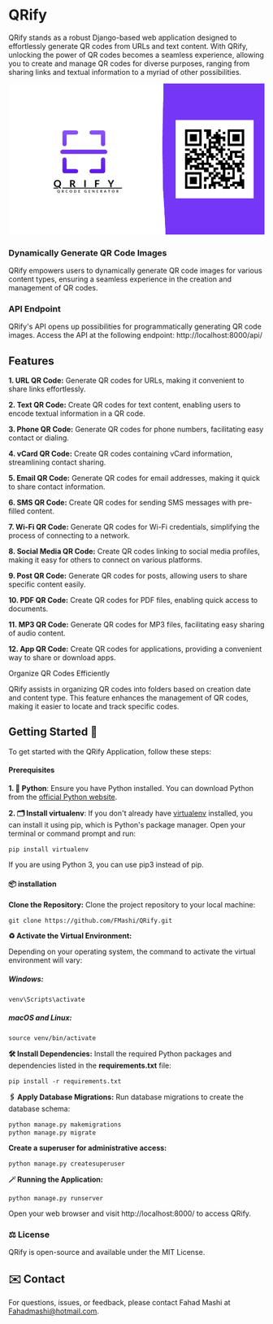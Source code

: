 # QRify

QRify stands as a robust Django-based web application designed to effortlessly generate QR codes from URLs and text content. With QRify, unlocking the power of QR codes becomes a seamless experience, allowing you to create and manage QR codes for diverse purposes, ranging from sharing links and textual information to a myriad of other possibilities.

![QRify Logo](/assets/img/QRify.png)

### Dynamically Generate QR Code Images

QRify empowers users to dynamically generate QR code images for various content types, ensuring a seamless experience in the creation and management of QR codes.

### API Endpoint

QRify's API opens up possibilities for programmatically generating QR code images. Access the API at the following endpoint:
http://localhost:8000/api/

## Features

**1. URL QR Code:**
Generate QR codes for URLs, making it convenient to share links effortlessly.

**2. Text QR Code:**
Create QR codes for text content, enabling users to encode textual information in a QR code.

**3. Phone QR Code:**
Generate QR codes for phone numbers, facilitating easy contact or dialing.

**4. vCard QR Code:**
Create QR codes containing vCard information, streamlining contact sharing.

**5. Email QR Code:**
Generate QR codes for email addresses, making it quick to share contact information.

**6. SMS QR Code:**
Create QR codes for sending SMS messages with pre-filled content.

**7. Wi-Fi QR Code:**
Generate QR codes for Wi-Fi credentials, simplifying the process of connecting to a network.

**8. Social Media QR Code:**
Create QR codes linking to social media profiles, making it easy for others to connect on various platforms.

**9. Post QR Code:**
Generate QR codes for posts, allowing users to share specific content easily.

**10. PDF QR Code:**
Create QR codes for PDF files, enabling quick access to documents.

**11. MP3 QR Code:**
Generate QR codes for MP3 files, facilitating easy sharing of audio content.

**12. App QR Code:**
Create QR codes for applications, providing a convenient way to share or download apps.

Organize QR Codes Efficiently

QRify assists in organizing QR codes into folders based on creation date and content type. This feature enhances the management of QR codes, making it easier to locate and track specific codes.

## Getting Started 🚀

To get started with the QRify Application, follow these steps:

#### Prerequisites

**1. 🐍 Python**: Ensure you have Python installed. You can download Python from the [official Python website](https://www.python.org/downloads/).

**2. 🗂️ Install virtualenv**:
If you don't already have [virtualenv](https://packaging.python.org/en/latest/guides/installing-using-pip-and-virtual-environments/) installed, you can install it using pip, which is Python's package manager. Open your terminal or command prompt and run:

```shell
pip install virtualenv
```

If you are using Python 3, you can use pip3 instead of pip.

#### 📦 installation

**Clone the Repository:** Clone the project repository to your local machine:

```shell
git clone https://github.com/FMashi/QRify.git
```

**♻️ Activate the Virtual Environment:**

Depending on your operating system, the command to activate the virtual environment will vary:

##### Windows:

```shell
venv\Scripts\activate
```

##### macOS and Linux:

```shell
source venv/bin/activate
```

**🛠️ Install Dependencies:** Install the required Python packages and dependencies listed in the **requirements.txt** file:

```shell
pip install -r requirements.txt
```

**🖇️ Apply Database Migrations:** Run database migrations to create the database schema:

```shell
python manage.py makemigrations
python manage.py migrate
```

**Create a superuser for administrative access:**

```shell
python manage.py createsuperuser
```

**🪄 Running the Application:**

```shell
python manage.py runserver
```

Open your web browser and visit http://localhost:8000/ to access QRify.

<!-- ### 🏷️ Usage

1. Access the QRify web interface by visiting the URL where the app is hosted.

2. Create QR codes and control them through a distinctive control panel and a professional interface.

3. View and manage your QR codes in the user-friendly admin interface.

4. Organize your QR codes into folders based on the creation date and content type.

5. Download QR code images for sharing or printing. -->

### ⚖️ License

QRify is open-source and available under the MIT License.

## ✉️ Contact

For questions, issues, or feedback, please contact Fahad Mashi at [Fahadmashi@hotmail.com](mailto:Fahadmashi@hotmail.com).
